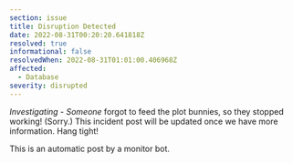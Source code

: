 ```yaml
---
section: issue
title: Disruption Detected
date: 2022-08-31T00:20:20.641818Z
resolved: true
informational: false
resolvedWhen: 2022-08-31T01:01:00.406968Z
affected:
  - Database
severity: disrupted
---
```

*Investigating* - _Someone_ forgot to feed the plot bunnies, so they stopped working! (Sorry.) This incident post will be updated once we have more information. Hang tight!

This is an automatic post by a monitor bot.
        